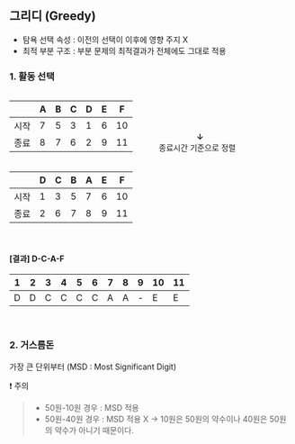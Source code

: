 ## 그리디 (Greedy)

- 탐욕 선택 속성 : 이전의 선택이 이후에 영향 주지 X
- 최적 부분 구조 : 부분 문제의 최적결과가 전체에도 그대로 적용


### 1. 활동 선택

<div>
  <div style="display:inline-block;">
    
||A|B|C|D|E|F|
|-|-|-|-|-|-|-|        
|시작|7|5|3|1|6|10|  
|종료|8|7|6|2|9|11|   
</div>
<div style="display:inline-block;">
  &nbsp;&nbsp;&nbsp;&nbsp;&nbsp;&nbsp;&nbsp;&nbsp;&nbsp;&nbsp;&nbsp;&nbsp;&nbsp;&nbsp;&nbsp;&nbsp;&nbsp;&nbsp;&nbsp;&nbsp;&nbsp;&nbsp;&nbsp;&nbsp;&nbsp;&nbsp;&nbsp;&nbsp;<strong>&darr;</strong>
  <br>&nbsp;&nbsp;&nbsp;&nbsp;&nbsp;&nbsp;&nbsp;&nbsp;&nbsp;&nbsp;  종료시간 기준으로 정렬<br><br>
  </div>
<div style="display:inline-block;">

||D|C|B|A|E|F|
|-|-|-|-|-|-|-|        
|시작|1|3|5|7|6|10|  
|종료|2|6|7|8|9|11| 
  </div>
</div>
<br>

#### [결과]  D-C-A-F

|1|2|3|4|5|6|7|8|9|10|11|
|-|-|-|-|-|-|-|-|-|-|-|      
|D|D|C|C|C|C|A|A|-|E|E| 

<br>

### 2. 거스름돈
가장 큰 단위부터 (MSD : Most Significant Digit)<br>

❗ 주의
 > - 50원-10원 경우 : MSD 적용 <br>
 > - 50원-40원 경우 : MSD 적용 X &rarr; 10원은 50원의 약수이나 40원은 50원의 약수가 아니기 때문이다. 
